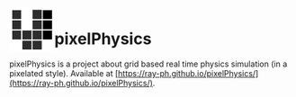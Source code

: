 <img align="left" width="80" height="80" src="https://raw.githubusercontent.com/ray-pH/pixelPhysics/main/img/pxpy.png" alt="pxpy Icon">

# pixelPhysics

pixelPhysics is a project about grid based real time physics simulation (in a pixelated style). Available at [https://ray-ph.github.io/pixelPhysics/](https://ray-ph.github.io/pixelPhysics/).

